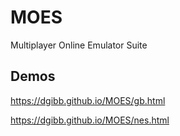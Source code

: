 # MOES
Multiplayer Online Emulator Suite
## Demos
https://dgibb.github.io/MOES/gb.html

https://dgibb.github.io/MOES/nes.html
